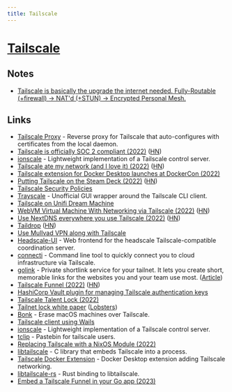 ```yaml
---
title: Tailscale
---
```


# [Tailscale](https://tailscale.com/)

## Notes

- [Tailscale is basically the upgrade the internet needed.
  Fully-Routable (+firewall) -> NAT'd (+STUN) -> Encrypted Personal Mesh.](https://twitter.com/simonvc/status/1567316799464800257)

## Links

- [Tailscale Proxy](https://github.com/jtdowney/tailscale-proxy) - Reverse proxy for Tailscale that auto-configures with certificates from the local daemon.
- [Tailscale is officially SOC 2 compliant (2022)](https://tailscale.com/blog/soc2/) ([HN](https://news.ycombinator.com/item?id=31413163))
- [ionscale](https://github.com/jsiebens/ionscale) - Lightweight implementation of a Tailscale control server.
- [Tailscale ate my network (and I love it) (2022)](https://smackeyacky.blogspot.com/2022/07/tailscale-ate-my-network-and-i-love-it.html) ([HN](https://news.ycombinator.com/item?id=31955970))
- [Tailscale extension for Docker Desktop launches at DockerCon (2022)](https://tailscale.com/blog/docker/)
- [Putting Tailscale on the Steam Deck (2022)](https://tailscale.com/blog/steam-deck/) ([HN](https://news.ycombinator.com/item?id=32490736))
- [Tailscale Security Policies](https://github.com/tailscale/policies)
- [Trayscale](https://github.com/DeedleFake/trayscale) - Unofficial GUI wrapper around the Tailscale CLI client.
- [Tailscale on Unifi Dream Machine](https://github.com/SierraSoftworks/tailscale-udm)
- [WebVM Virtual Machine With Networking via Tailscale (2022)](https://leaningtech.com/webvm-virtual-machine-with-networking-via-tailscale/) ([HN](https://news.ycombinator.com/item?id=33116245))
- [Use NextDNS everywhere you use Tailscale (2022)](https://tailscale.com/blog/nextdns/) ([HN](https://news.ycombinator.com/item?id=33185771))
- [Taildrop](https://tailscale.com/kb/1106/taildrop/) ([HN](https://news.ycombinator.com/item?id=33186523))
- [Use Mullvad VPN along with Tailscale](https://github.com/r3nor/mullvad-tailscale)
- [Headscale-UI](https://github.com/gurucomputing/headscale-ui) - Web frontend for the headscale Tailscale-compatible coordination server.
- [connecti](https://github.com/jaxxstorm/connecti) - Command line tool to quickly connect you to cloud infrastructure via Tailscale.
- [golink](https://github.com/tailscale/golink) - Private shortlink service for your tailnet. It lets you create short, memorable links for the websites you and your team use most. ([Article](https://tailscale.com/blog/golink/))
- [Tailscale Funnel (2022)](https://tailscale.com/blog/introducing-tailscale-funnel/) ([HN](https://news.ycombinator.com/item?id=33648341))
- [HashiCorp Vault plugin for managing Tailscale authentication keys](https://github.com/davidsbond/vault-plugin-tailscale)
- [Tailscale Talent Lock (2022)](https://tailscale.com/blog/tailnet-lock/)
- [Tailnet lock white paper](https://tailscale.com/kb/1230/tailnet-lock-whitepaper/) ([Lobsters](https://lobste.rs/s/fiinse/tailnet_lock_white_paper))
- [Bonk](https://github.com/DeterminateSystems/bonk) - Erase macOS machines over Tailscale.
- [Tailscale client using Wails](https://github.com/dgrr/tailscale-client)
- [ionscale](https://github.com/jsiebens/ionscale) - Lightweight implementation of a Tailscale control server.
- [tclip](https://github.com/tailscale-dev/tclip) - Pastebin for tailscale users.
- [Replacing Tailscale with a NixOS Module (2022)](https://jackson.dev/post/replacing-tailscale-with-nixos/)
- [libtailscale](https://github.com/tailscale/libtailscale) - C library that embeds Tailscale into a process.
- [Tailscale Docker Extension](https://github.com/tailscale/docker-extension) - Docker Desktop extension adding Tailscale networking.
- [libtailscale-rs](https://github.com/messense/libtailscale-rs) - Rust binding to libtailscale.
- [Embed a Tailscale Funnel in your Go app (2023)](https://tailscale.dev/blog/embedded-funnel)
